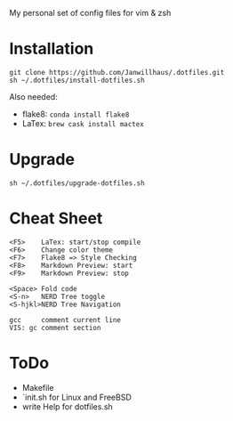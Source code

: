 My personal set of config files for vim & zsh

# Installation
```
git clone https://github.com/Janwillhaus/.dotfiles.git
sh ~/.dotfiles/install-dotfiles.sh
```
Also needed:
* flake8: `conda install flake8`
* LaTex: `brew cask install mactex`

# Upgrade
```
sh ~/.dotfiles/upgrade-dotfiles.sh
```

# Cheat Sheet
```
<F5>    LaTex: start/stop compile
<F6>    Change color theme
<F7>    Flake8 => Style Checking
<F8>    Markdown Preview: start
<F9>    Markdown Preview: stop

<Space> Fold code
<S-n>   NERD Tree toggle
<S-hjkl>NERD Tree Navigation

gcc     comment current line
VIS: gc comment section
```

# ToDo

* Makefile
* `init.sh for Linux and FreeBSD
* write Help for dotfiles.sh
